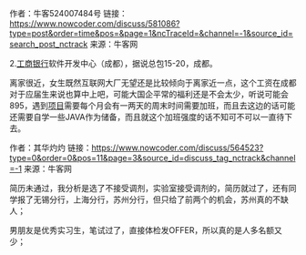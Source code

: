 作者：牛客524007484号
链接：https://www.nowcoder.com/discuss/581086?type=post&order=time&pos=&page=1&ncTraceId=&channel=-1&source_id=search_post_nctrack
来源：牛客网



2.[工商银行]()软件开发中心（成都），据说总包15-20，成都。 

  离家很近，女生既然互联网大厂无望还是比较倾向于离家近一点，这个工资在成都对于应届生来说也算中上吧，可能大国企平常的福利还是不会太少，听说可能会895，遇到[项目]()需要每个月会有一两天的周末时间需要加班，而且去这边的话可能还需要自学一些JAVA作为储备，而且就这个加班强度的话不知可不可以一直待下去。

作者：其华灼灼
链接：https://www.nowcoder.com/discuss/564523?type=0&order=0&pos=11&page=3&source_id=discuss_tag_nctrack&channel=-1
来源：牛客网



简历未通过，我分析是选了不接受调剂，实验室接受调剂的，简历就过了，还有同学报了无锡分行，上海分行，苏州分行，但只给了前两个的机会，苏州真的不缺人； 
 

  男朋友是优秀实习生，笔试过了，直接体检发OFFER，所以真的是人多名额又少；